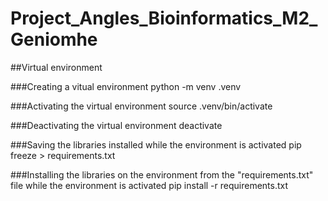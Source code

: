 # Project_Angles_Bioinformatics_M2_Geniomhe

##Virtual environment

###Creating a vitual environment
python -m venv .venv

###Activating the virtual environment
source .venv/bin/activate

###Deactivating the virtual environment
deactivate

###Saving the libraries installed while the environment is activated
pip freeze > requirements.txt

###Installing the libraries on the environment from the "requirements.txt" file while the environment is activated
pip install -r requirements.txt
